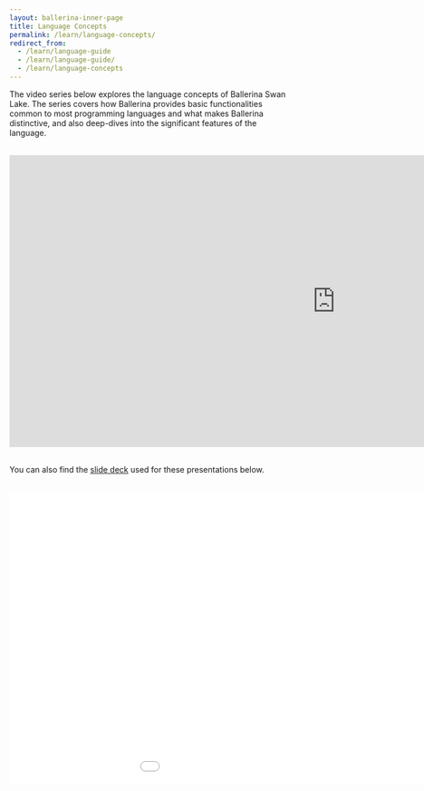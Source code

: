 ```yaml
---
layout: ballerina-inner-page
title: Language Concepts
permalink: /learn/language-concepts/
redirect_from:
  - /learn/language-guide
  - /learn/language-guide/
  - /learn/language-concepts
---
```


<style>
.cBallerinaTocContainer {
display:none;

}
</style>

The video series below explores the language concepts of Ballerina Swan Lake. The series covers how Ballerina provides basic functionalities common to most programming languages and what makes Ballerina distinctive, and also deep-dives into the significant features of the language. 

<br/>

<iframe width="1150" height="515" src="https://youtube.com/playlist?list=PL7JOecNWBb0KX8RGAjF-oRknb_YIYN-dR" frameborder="0" allow="autoplay; encrypted-media" allowfullscreen></iframe>

<br/>

<br/>

You can also find the [slide deck](/learn/language-guide/Ballerina_Language_Presentation-2021-03-08.pdf) used for these presentations below.

<br/>

<div class="clearfix">

<!--<embed width="191" height="207" name="lang-guide-slides" src="/learn/language-guide/Ballerina_Language_Presentation-2021-03-08.pdf" type="application/pdf">-->

<iframe width="1150" height="515" src="/learn/language-concepts/Ballerina_Language_Presentation-2021-03-08.pdf" frameborder="0" allowfullscreen>
</iframe>

<!--<style>
.nav > li.cVersionItem {
    display: none !important;
}
.cFormSection {
   background:#f3f3f3;
   padding:30px;
}
label {
	display: inline-block;
	max-width: 95%;
	margin-bottom: 5px;
	font-weight: 700;
}
.form-check-input {
   float:left;
   margin-right:10px !important;
}
.cSignUp, button#subscribeUserButton {
	background: #56b3af;
	border: none;
	color: #fff;
	/* padding: 10px 20px; */
	margin-top: 15px;
	display: inline-block;
	width: auto;
	padding: 18px;
	line-height: 0px;
	font-family: "roboto";
	letter-spacing: 1px;
	font-weight: 400;
}

.cSignUp:hover , button#subscribeUserButton:hover {
background:#464646;
}

#form-status , #form-error {
display:none;
}

#form-status.cShowBlock , #form-error.cShowBlock  {
display:block;
}
a.cBookmark {
display: inline-block;
position: absolute;
margin: -150px 0px 0px;
}


</style>-->

